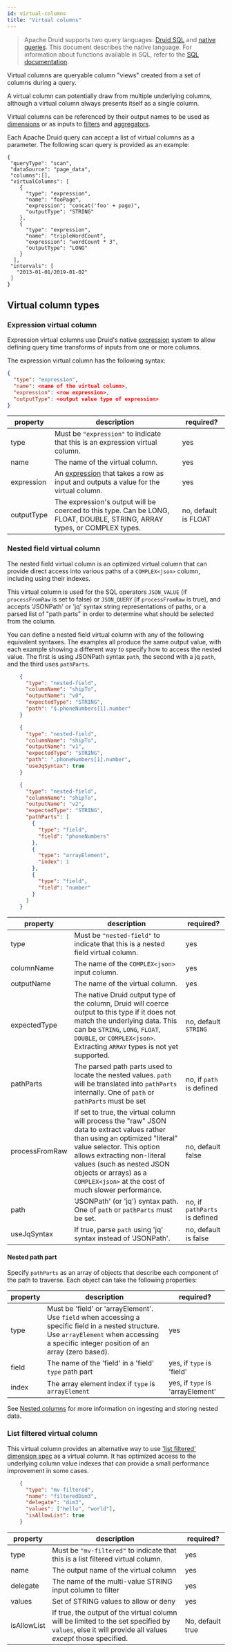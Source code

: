 ```yaml
---
id: virtual-columns
title: "Virtual columns"
---
```


<!--
  ~ Licensed to the Apache Software Foundation (ASF) under one
  ~ or more contributor license agreements.  See the NOTICE file
  ~ distributed with this work for additional information
  ~ regarding copyright ownership.  The ASF licenses this file
  ~ to you under the Apache License, Version 2.0 (the
  ~ "License"); you may not use this file except in compliance
  ~ with the License.  You may obtain a copy of the License at
  ~
  ~   http://www.apache.org/licenses/LICENSE-2.0
  ~
  ~ Unless required by applicable law or agreed to in writing,
  ~ software distributed under the License is distributed on an
  ~ "AS IS" BASIS, WITHOUT WARRANTIES OR CONDITIONS OF ANY
  ~ KIND, either express or implied.  See the License for the
  ~ specific language governing permissions and limitations
  ~ under the License.
  -->

> Apache Druid supports two query languages: [Druid SQL](sql.md) and [native queries](querying.md).
> This document describes the native
> language. For information about functions available in SQL, refer to the
> [SQL documentation](sql-scalar.md).

Virtual columns are queryable column "views" created from a set of columns during a query.

A virtual column can potentially draw from multiple underlying columns, although a virtual column always presents itself as a single column.

Virtual columns can be referenced by their output names to be used as [dimensions](./dimensionspecs.md) or as inputs to [filters](./filters.md) and [aggregators](./aggregations.md).

Each Apache Druid query can accept a list of virtual columns as a parameter. The following scan query is provided as an example:

```
{
 "queryType": "scan",
 "dataSource": "page_data",
 "columns":[],
 "virtualColumns": [
    {
      "type": "expression",
      "name": "fooPage",
      "expression": "concat('foo' + page)",
      "outputType": "STRING"
    },
    {
      "type": "expression",
      "name": "tripleWordCount",
      "expression": "wordCount * 3",
      "outputType": "LONG"
    }
  ],
 "intervals": [
   "2013-01-01/2019-01-02"
 ]
}
```


## Virtual column types

### Expression virtual column

Expression virtual columns use Druid's native [expression](../misc/math-expr.md) system to allow defining query time
transforms of inputs from one or more columns.

The expression virtual column has the following syntax:

```json
{
  "type": "expression",
  "name": <name of the virtual column>,
  "expression": <row expression>,
  "outputType": <output value type of expression>
}
```

|property|description|required?|
|--------|-----------|---------|
|type|Must be `"expression"` to indicate that this is an expression virtual column.|yes|
|name|The name of the virtual column.|yes|
|expression|An [expression](../misc/math-expr.md) that takes a row as input and outputs a value for the virtual column.|yes|
|outputType|The expression's output will be coerced to this type. Can be LONG, FLOAT, DOUBLE, STRING, ARRAY types, or COMPLEX types.|no, default is FLOAT|

### Nested field virtual column

The nested field virtual column is an optimized virtual column that can provide direct access into various paths of
a `COMPLEX<json>` column, including using their indexes.

This virtual column is used for the SQL operators `JSON_VALUE` (if `processFromRaw` is set to false) or `JSON_QUERY`
(if `processFromRaw` is true), and accepts 'JSONPath' or 'jq' syntax string representations of paths, or a parsed
list of "path parts" in order to determine what should be selected from the column.

You can define a nested field virtual column with any of the following equivalent syntaxes. The examples all produce
the same output value, with each example showing a different way to specify how to access the nested value. The first
is using JSONPath syntax `path`, the second with a jq `path`, and the third uses `pathParts`.

```json
    {
      "type": "nested-field",
      "columnName": "shipTo",
      "outputName": "v0",
      "expectedType": "STRING",
      "path": "$.phoneNumbers[1].number"
    }
```

```json
    {
      "type": "nested-field",
      "columnName": "shipTo",
      "outputName": "v1",
      "expectedType": "STRING",
      "path": ".phoneNumbers[1].number",
      "useJqSyntax": true
    }
```

```json
    {
      "type": "nested-field",
      "columnName": "shipTo",
      "outputName": "v2",
      "expectedType": "STRING",
      "pathParts": [
        {
          "type": "field",
          "field": "phoneNumbers"
        },
        {
          "type": "arrayElement",
          "index": 1
        },
        {
          "type": "field",
          "field": "number"
        }
      ]
    }
```

|property|description|required?|
|--------|-----------|---------|
|type|Must be `"nested-field"` to indicate that this is a nested field virtual column.|yes|
|columnName|The name of the `COMPLEX<json>` input column.|yes|
|outputName|The name of the virtual column.|yes|
|expectedType|The native Druid output type of the column, Druid will coerce output to this type if it does not match the underlying data. This can be `STRING`, `LONG`, `FLOAT`, `DOUBLE`, or `COMPLEX<json>`. Extracting `ARRAY` types is not yet supported.|no, default `STRING`|
|pathParts|The parsed path parts used to locate the nested values. `path` will be translated into `pathParts` internally. One of `path` or `pathParts` must be set|no, if `path` is defined|
|processFromRaw|If set to true, the virtual column will process the "raw" JSON data to extract values rather than using an optimized "literal" value selector. This option allows extracting non-literal values (such as nested JSON objects or arrays) as a `COMPLEX<json>` at the cost of much slower performance.|no, default false|
|path|'JSONPath' (or 'jq') syntax path. One of `path` or `pathParts` must be set. |no, if `pathParts` is defined|
|useJqSyntax|If true, parse `path` using 'jq' syntax instead of 'JSONPath'.|no, default is false|

#### Nested path part

Specify `pathParts` as an array of objects that describe each component of the path to traverse. Each object can take the following properties:

|property|description|required?|
|--------|-----------|---------|
|type|Must be 'field' or 'arrayElement'. Use `field` when accessing a specific field in a nested structure. Use `arrayElement` when accessing a specific integer position of an array (zero based).|yes|
|field|The name of the 'field' in a 'field' `type` path part|yes, if `type` is 'field'|
|index|The array element index if `type` is `arrayElement`|yes, if `type` is 'arrayElement'|

See [Nested columns](./nested-columns.md) for more information on ingesting and storing nested data.

### List filtered virtual column

This virtual column provides an alternative way to use
['list filtered' dimension spec](./dimensionspecs.md#filtered-dimensionspecs) as a virtual column. It has optimized
access to the underlying column value indexes that can provide a small performance improvement in some cases.

```json
    {
      "type": "mv-filtered",
      "name": "filteredDim3",
      "delegate": "dim3",
      "values": ["hello", "world"],
      "isAllowList": true
    }
```

|property|description|required?|
|--------|-----------|---------|
|type|Must be `"mv-filtered"` to indicate that this is a list filtered virtual column.|yes|
|name|The output name of the virtual column|yes|
|delegate|The name of the multi-value STRING input column to filter|yes|
|values|Set of STRING values to allow or deny|yes|
|isAllowList|If true, the output of the virtual column will be limited to the set specified by `values`, else it will provide all values _except_ those specified.|No, default true|
